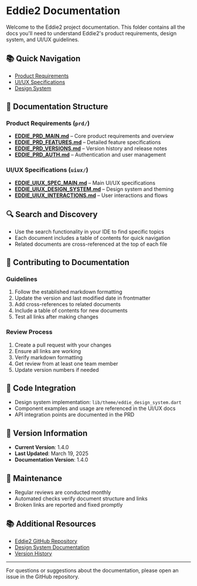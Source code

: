 # Eddie2 Documentation

Welcome to the Eddie2 project documentation. This folder contains all the docs you'll need to understand Eddie2's product requirements, design system, and UI/UX guidelines.

## 📚 Quick Navigation

- [Product Requirements](prd/EDDIE_PRD_MAIN.md)
- [UI/UX Specifications](uiux/EDDIE_UIUX_SPEC_MAIN.md)
- [Design System](uiux/EDDIE_UIUX_DESIGN_SYSTEM.md)

## 📁 Documentation Structure

### Product Requirements (`prd/`)
- **[EDDIE_PRD_MAIN.md](prd/EDDIE_PRD_MAIN.md)** – Core product requirements and overview
- **[EDDIE_PRD_FEATURES.md](prd/EDDIE_PRD_FEATURES.md)** – Detailed feature specifications
- **[EDDIE_PRD_VERSIONS.md](prd/EDDIE_PRD_VERSIONS.md)** – Version history and release notes
- **[EDDIE_PRD_AUTH.md](prd/EDDIE_PRD_AUTH.md)** – Authentication and user management

### UI/UX Specifications (`uiux/`)
- **[EDDIE_UIUX_SPEC_MAIN.md](uiux/EDDIE_UIUX_SPEC_MAIN.md)** – Main UI/UX specifications
- **[EDDIE_UIUX_DESIGN_SYSTEM.md](uiux/EDDIE_UIUX_DESIGN_SYSTEM.md)** – Design system and theming
- **[EDDIE_UIUX_INTERACTIONS.md](uiux/EDDIE_UIUX_INTERACTIONS.md)** – User interactions and flows

## 🔍 Search and Discovery

- Use the search functionality in your IDE to find specific topics
- Each document includes a table of contents for quick navigation
- Related documents are cross-referenced at the top of each file

## 📝 Contributing to Documentation

### Guidelines
1. Follow the established markdown formatting
2. Update the version and last modified date in frontmatter
3. Add cross-references to related documents
4. Include a table of contents for new documents
5. Test all links after making changes

### Review Process
1. Create a pull request with your changes
2. Ensure all links are working
3. Verify markdown formatting
4. Get review from at least one team member
5. Update version numbers if needed

## 🔗 Code Integration

- Design system implementation: `lib/theme/eddie_design_system.dart`
- Component examples and usage are referenced in the UI/UX docs
- API integration points are documented in the PRD

## 📅 Version Information

- **Current Version**: 1.4.0
- **Last Updated**: March 19, 2025
- **Documentation Version**: 1.4.0

## 🔄 Maintenance

- Regular reviews are conducted monthly
- Automated checks verify document structure and links
- Broken links are reported and fixed promptly

## 📚 Additional Resources

- [Eddie2 GitHub Repository](https://github.com/sparabu/eddie2)
- [Design System Documentation](uiux/EDDIE_UIUX_DESIGN_SYSTEM.md)
- [Version History](prd/EDDIE_PRD_VERSIONS.md)

---

For questions or suggestions about the documentation, please open an issue in the GitHub repository.
